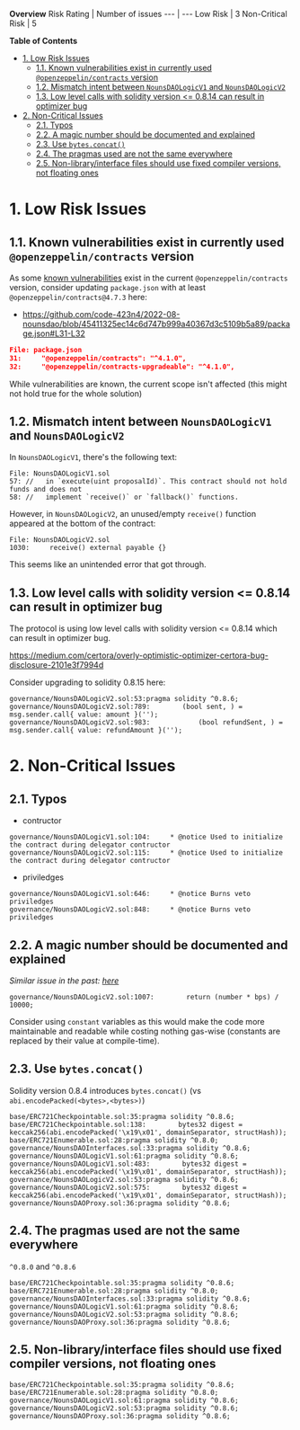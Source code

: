 **Overview**
Risk Rating | Number of issues
--- | ---
Low Risk | 3
Non-Critical Risk | 5

**Table of Contents**

- [1. Low Risk Issues](#1-low-risk-issues)
  - [1.1. Known vulnerabilities exist in currently used `@openzeppelin/contracts` version](#11-known-vulnerabilities-exist-in-currently-used-openzeppelincontracts-version)
  - [1.2. Mismatch intent between `NounsDAOLogicV1` and `NounsDAOLogicV2`](#12-mismatch-intent-between-nounsdaologicv1-and-nounsdaologicv2)
  - [1.3. Low level calls with solidity version <= 0.8.14 can result in optimizer bug](#13-low-level-calls-with-solidity-version--0814-can-result-in-optimizer-bug)
- [2. Non-Critical Issues](#2-non-critical-issues)
  - [2.1. Typos](#21-typos)
  - [2.2. A magic number should be documented and explained](#22-a-magic-number-should-be-documented-and-explained)
  - [2.3. Use `bytes.concat()`](#23-use-bytesconcat)
  - [2.4. The pragmas used are not the same everywhere](#24-the-pragmas-used-are-not-the-same-everywhere)
  - [2.5. Non-library/interface files should use fixed compiler versions, not floating ones](#25-non-libraryinterface-files-should-use-fixed-compiler-versions-not-floating-ones)

# 1. Low Risk Issues

## 1.1. Known vulnerabilities exist in currently used `@openzeppelin/contracts` version

As some [known vulnerabilities](https://snyk.io/test/npm/@openzeppelin/contracts/4.1.0) exist in the current `@openzeppelin/contracts` version, consider updating `package.json` with at least `@openzeppelin/contracts@4.7.3` here:

- <https://github.com/code-423n4/2022-08-nounsdao/blob/45411325ec14c6d747b999a40367d3c5109b5a89/package.json#L31-L32>

```json
File: package.json
31:     "@openzeppelin/contracts": "^4.1.0",
32:     "@openzeppelin/contracts-upgradeable": "^4.1.0",
```

While vulnerabilities are known, the current scope isn't affected (this might not hold true for the whole solution)

## 1.2. Mismatch intent between `NounsDAOLogicV1` and `NounsDAOLogicV2`

In `NounsDAOLogicV1`, there's the following text:

```solidity
File: NounsDAOLogicV1.sol
57: //   in `execute(uint proposalId)`. This contract should not hold funds and does not
58: //   implement `receive()` or `fallback()` functions.
```

However, in `NounsDAOLogicV2`, an unused/empty `receive()` function appeared at the bottom of the contract:

```solidity
File: NounsDAOLogicV2.sol
1030:     receive() external payable {}
```

This seems like an unintended error that got through.

## 1.3. Low level calls with solidity version <= 0.8.14 can result in optimizer bug

The protocol is using low level calls with solidity version <= 0.8.14 which can result in optimizer bug.

<https://medium.com/certora/overly-optimistic-optimizer-certora-bug-disclosure-2101e3f7994d>

Consider upgrading to solidity 0.8.15 here:

```solidity
governance/NounsDAOLogicV2.sol:53:pragma solidity ^0.8.6;
governance/NounsDAOLogicV2.sol:789:        (bool sent, ) = msg.sender.call{ value: amount }('');
governance/NounsDAOLogicV2.sol:983:            (bool refundSent, ) = msg.sender.call{ value: refundAmount }('');
```

# 2. Non-Critical Issues

## 2.1. Typos

- contructor

```solidity
governance/NounsDAOLogicV1.sol:104:     * @notice Used to initialize the contract during delegator contructor
governance/NounsDAOLogicV2.sol:115:     * @notice Used to initialize the contract during delegator contructor
```

- priviledges

```solidity
governance/NounsDAOLogicV1.sol:646:     * @notice Burns veto priviledges
governance/NounsDAOLogicV2.sol:848:     * @notice Burns veto priviledges
```

## 2.2. A magic number should be documented and explained

*Similar issue in the past: [here](https://github.com/code-423n4/2021-04-marginswap-findings/issues/71)*

```solidity
governance/NounsDAOLogicV2.sol:1007:        return (number * bps) / 10000;
```

Consider using `constant` variables as this would make the code more maintainable and readable while costing nothing gas-wise (constants are replaced by their value at compile-time).

## 2.3. Use `bytes.concat()`

Solidity version 0.8.4 introduces `bytes.concat()` (vs `abi.encodePacked(<bytes>,<bytes>)`)

```solidity
base/ERC721Checkpointable.sol:35:pragma solidity ^0.8.6;
base/ERC721Checkpointable.sol:138:        bytes32 digest = keccak256(abi.encodePacked('\x19\x01', domainSeparator, structHash));
base/ERC721Enumerable.sol:28:pragma solidity ^0.8.0;
governance/NounsDAOInterfaces.sol:33:pragma solidity ^0.8.6;
governance/NounsDAOLogicV1.sol:61:pragma solidity ^0.8.6;
governance/NounsDAOLogicV1.sol:483:        bytes32 digest = keccak256(abi.encodePacked('\x19\x01', domainSeparator, structHash));
governance/NounsDAOLogicV2.sol:53:pragma solidity ^0.8.6;
governance/NounsDAOLogicV2.sol:575:        bytes32 digest = keccak256(abi.encodePacked('\x19\x01', domainSeparator, structHash));
governance/NounsDAOProxy.sol:36:pragma solidity ^0.8.6;
```

## 2.4. The pragmas used are not the same everywhere

`^0.8.0` and `^0.8.6`

```solidity
base/ERC721Checkpointable.sol:35:pragma solidity ^0.8.6;
base/ERC721Enumerable.sol:28:pragma solidity ^0.8.0;
governance/NounsDAOInterfaces.sol:33:pragma solidity ^0.8.6;
governance/NounsDAOLogicV1.sol:61:pragma solidity ^0.8.6;
governance/NounsDAOLogicV2.sol:53:pragma solidity ^0.8.6;
governance/NounsDAOProxy.sol:36:pragma solidity ^0.8.6;
```

## 2.5. Non-library/interface files should use fixed compiler versions, not floating ones

```solidity
base/ERC721Checkpointable.sol:35:pragma solidity ^0.8.6;
base/ERC721Enumerable.sol:28:pragma solidity ^0.8.0;
governance/NounsDAOLogicV1.sol:61:pragma solidity ^0.8.6;
governance/NounsDAOLogicV2.sol:53:pragma solidity ^0.8.6;
governance/NounsDAOProxy.sol:36:pragma solidity ^0.8.6;
```
